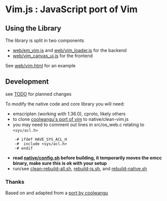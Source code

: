 

# Vim.js : JavaScript port of Vim

## Using the Library

The library is split in two components
- [web/em_vim.js](web/em_vim.js) and [web/vim_loader.js](web/vim_loader.js) for the backend
- [web/vim_canvas_ui.js](web/vim_canvas_ui.js) for the frontend

See [web/vim.html](web/vim.html) for an example

## Development

see [TODO](/TODO) for planned changes

To modify the native code and core library you will need:
- emscripten (working with 1.36.0), cproto, likely others
- to clone [coolwangu's port of vim](https://github.com/coolwanglu/vim.js/) to native/clean-vim.js
- you may need to comment out lines in src/os_web.c relating to `<sys/acl.h>`
```
    -# ifdef HAVE_SYS_ACL_H
    -#  include <sys/acl.h>
    -# endif
```
- **read [native/config.sh](native/config.sh) before building, it temporarily moves the emcc binary, make sure this is ok with your setup**
- run/see [clean-rebuild-all.sh](/clean-rebuild-all.sh), [rebuild-js.sh](rebuild-js.sh), and [rebuild-native.sh](rebuild-native.sh)


### Thanks

Based on and adapted from a [port by coolwangu](https://github.com/coolwanglu/vim.js/)
